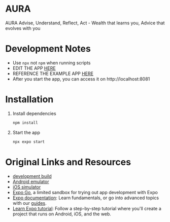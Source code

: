 # AURA
AURA Advise, Understand, Reflect, Act  - Wealth that learns you, Advice that evolves with you 

# Development Notes
- Use `npx` not `npm` when running scripts
- EDIT THE APP [HERE](https://github.com/Troaxx/aura/tree/main/app)
- REFERENCE THE EXAMPLE APP [HERE](https://github.com/Troaxx/aura/tree/main/app-example)
- After you start the app, you can access it on http://localhost:8081

# Installation
1. Install dependencies
   ```bash
   npm install 
   ```

2. Start the app
   ```bash
   npx expo start
   ```

# Original Links and Resources
- [development build](https://docs.expo.dev/develop/development-builds/introduction/)
- [Android emulator](https://docs.expo.dev/workflow/android-studio-emulator/)
- [iOS simulator](https://docs.expo.dev/workflow/ios-simulator/)
- [Expo Go](https://expo.dev/go), a limited sandbox for trying out app development with Expo
- [Expo documentation](https://docs.expo.dev/): Learn fundamentals, or go into advanced topics with our [guides](https://docs.expo.dev/guides).
- [Learn Expo tutorial](https://docs.expo.dev/tutorial/introduction/): Follow a step-by-step tutorial where you'll create a project that runs on Android, iOS, and the web.